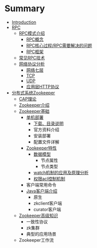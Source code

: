 # Summary

* [Introduction](README.md)
* [RPC](rpc.md)
  * [RPC模式介绍](rpc/rpcmo-shi-jie-shao.md)
    * [RPC概念](rpc/rpcmo-shi-jie-shao/rpcgai-nian.md)
    * [RPC核心过程/RPC需要解决的问题](rpc/rpcmo-shi-jie-shao/rpche-xin-guo-cheng.md)
    * [RPC框架](rpc/rpcmo-shi-jie-shao/rpckuang-jia.md)
  * [常见RPC技术](rpc/chang-jian-rpc-ji-zhu.md)
  * [网络协议分析](rpc/wang-luo-xie-yi-fen-xi.md)
    * [网络七层](rpc/wang-luo-xie-yi-fen-xi/wang-luo-qi-ceng.md)
    * [TCP](rpc/wang-luo-xie-yi-fen-xi/tcp.md)
    * [UDP](rpc/wang-luo-xie-yi-fen-xi/udp.md)
    * [应用层HTTP协议](rpc/wang-luo-xie-yi-fen-xi/ying-yong-ceng-http-xie-yi.md)
* [分布式系统Zookeeper](fen-bu-shi-xi-tong-zookeeper.md)
  * [CAP理论](fen-bu-shi-xi-tong-zookeeper/capli-lun.md)
  * [Zookeeper介绍](fen-bu-shi-xi-tong-zookeeper/zookeeperjie-shao.md)
  * [Zookeeper基础](fen-bu-shi-xi-tong-zookeeper/zookeeperji-chu.md)
    * [单机部署](fen-bu-shi-xi-tong-zookeeper/zookeeperji-chu/dan-ji-bu-shu.md)
      * [下载、目录说明](fen-bu-shi-xi-tong-zookeeper/zookeeperji-chu/dan-ji-bu-shu/xia-zai-3001-mu-lu-shuo-ming.md)
      * 官方资料介绍
      * 安装部署
      * 配置文件详解
    * [Zookeeper特性](fen-bu-shi-xi-tong-zookeeper/zookeeperji-chu/zookeeperte-xing.md)
      * [数据模型](fen-bu-shi-xi-tong-zookeeper/zookeeperji-chu/zookeeperte-xing/shu-ju-mo-xing.md)
        * 节点属性
        * 节点类型
      * [watch机制的应用及原理分析](fen-bu-shi-xi-tong-zookeeper/zookeeperji-chu/zookeeperte-xing/watchji-zhi-de-ying-yong-ji-yuan-li-fen-xi.md)
      * [权限acl控制机制](fen-bu-shi-xi-tong-zookeeper/zookeeperji-chu/zookeeperte-xing/quan-xian-acl-kong-zhi-ji-zhi.md)
    * 客户端常用命令
    * [Java客户端介绍](fen-bu-shi-xi-tong-zookeeper/zookeeperji-chu/javake-hu-duan-jie-shao.md)
      * 原生
      * zkclient客户端
      * curator客户端
  * [Zookeeper高级知识](fen-bu-shi-xi-tong-zookeeper/zookeepergao-ji-zhi-shi.md)
    * 一致性协议
    * zk集群
    * 典型的应用场景
  * Zookeeper工作流

